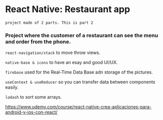 # React Native: Restaurant app
`project made of 2 parts. This is part 2`

### Project where the customer of a restaurant can see the menu and order from the phone.

`react-navigation/stack` to move throw views.

`native-base & icons` to have an esay and good UI/UX. 

`firebase` used for the Real-Time Data Base adn storage of the pictures.

`useContext & useReducer` so you can transfer data between components easily.

`lodash` to sort some arrays.

https://www.udemy.com/course/react-native-crea-aplicaciones-para-android-y-ios-con-react/
